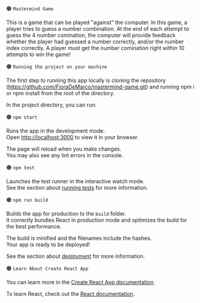 🟠 `Mastermind Game`

This is a game that can be played "against" the computer. In this game, a player tries to guess a number combination. At the end of each attempt to guess the 4 number comination, the computer will provide feedback whether the player had guessed a number correctly, and/or the number index correctly. A player must get the number comination right within 10 attempts to win the game!

<a href="https://upload.wikimedia.org/wikipedia/commons/2/2d/Mastermind.jpg"></a>

🟠 `Running the project on your machine`

The first step to running this app locally is cloning the repository (https://github.com/FioraDeMarco/mastermind-game.git) and running npm i or npm install from the root of the directory.

In the project directory, you can run:

🟠 `npm start`

Runs the app in the development mode.\
Open [http://localhost:3000](http://localhost:3000) to view it in your browser.

The page will reload when you make changes.\
You may also see any lint errors in the console.

🟠 `npm test`

Launches the test runner in the interactive watch mode.\
See the section about [running tests](https://facebook.github.io/create-react-app/docs/running-tests) for more information.

🟠 `npm run build`

Builds the app for production to the `build` folder.\
It correctly bundles React in production mode and optimizes the build for the best performance.

The build is minified and the filenames include the hashes.\
Your app is ready to be deployed!

See the section about [deployment](https://facebook.github.io/create-react-app/docs/deployment) for more information.

🟠 `Learn About Create React App`

You can learn more in the [Create React App documentation](https://facebook.github.io/create-react-app/docs/getting-started).

To learn React, check out the [React documentation](https://reactjs.org/).
